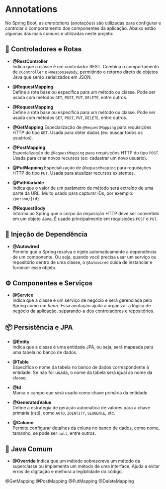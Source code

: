 # Annotations

No Spring Boot, as _annotations_ (anotações) são utilizadas para configurar e controlar o comportamento dos componentes da aplicação. Abaixo estão algumas das mais comuns e utilizadas neste projeto:

## 🎯 Controladores e Rotas

- **@RestController**  
  Indica que a classe é um controlador REST. Combina o comportamento de `@Controller` e `@ResponseBody`, permitindo o retorno direto de objetos Java que serão serializados em JSON.

- **@RequestMapping**  
  Define a rota base ou específica para um método ou classe. Pode ser usada com métodos `GET`, `POST`, `PUT`, `DELETE`, entre outros.

- **@RequestMapping**  
  Define a rota base ou específica para um método ou classe. Pode ser usada com métodos `GET`, `POST`, `PUT`, `DELETE`, entre outros.

- **@GetMapping**
  Especialização de `@RequestMapping` para requisições HTTP do tipo `GET`. Usada para obter dados (ex: buscar todos os usuários).

- **@PostMapping**  
  Especialização de `@RequestMapping` para requisições HTTP do tipo `POST`. Usada para criar novos recursos (ex: cadastrar um novo usuário).

- **@PutMapping**
  Especialização de `@RequestMapping` para requisições HTTP do tipo `PUT`. Usada para atualizar recursos existentes.

- **@PathVariable**  
  Indica que o valor de um parâmetro de método será extraído de uma parte da URL. Muito usado para capturar IDs, por exemplo: `/person/{id}`.

- **@RequestBody**  
  Informa ao Spring que o corpo da requisição HTTP deve ser convertido em um objeto Java. É usado principalmente em requisições `POST` e `PUT`.

## 🧩 Injeção de Dependência

- **@Autowired**  
  Permite que o Spring resolva e injete automaticamente a dependência de um componente. Ou seja, quando você precisa usar um serviço ou repositório dentro de uma classe, o `@Autowired` cuida de instanciar e fornecer esse objeto.

## ⚙️ Componentes e Serviços

- **@Service**  
  Indica que a classe é um serviço de negócio e será gerenciada pelo Spring como um _bean_. Essa anotação ajuda a organizar a lógica de negócio da aplicação, separando-a dos controladores e repositórios.

## 📦 Persistência e JPA

- **@Entity**  
  Indica que a classe é uma entidade JPA, ou seja, será mapeada para uma tabela no banco de dados.

- **@Table**  
  Especifica o nome da tabela no banco de dados correspondente à entidade. Se não for usada, o nome da tabela será igual ao nome da classe.

- **@Id**  
  Marca o campo que será usado como chave primária da entidade.

- **@GeneratedValue**  
  Define a estratégia de geração automática de valores para a chave primária (`@Id`), como `AUTO`, `IDENTITY`, `SEQUENCE`, etc.

- **@Column**  
  Permite configurar detalhes da coluna no banco de dados, como nome, tamanho, se pode ser `null`, entre outros.

## 🔧 Java Comum

- **@Override**
  Indica que um método sobrescreve um método da superclasse ou implementa um método de uma interface. Ajuda a evitar erros de digitação e melhora a legibilidade do código.

@GetMapping
@PostMapping
@PutMapping
@DeleteMapping
